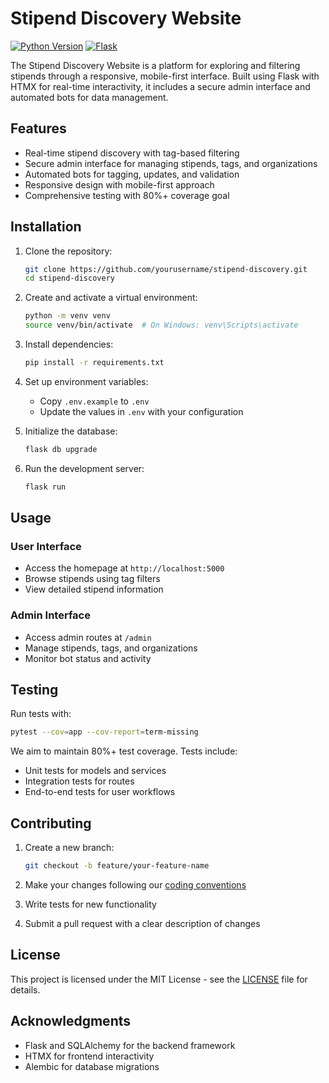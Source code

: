 # Stipend Discovery Website

[![Python Version](https://img.shields.io/badge/python-3.9+-blue.svg)](https://www.python.org/)
[![Flask](https://img.shields.io/badge/flask-2.0+-blue.svg)](https://flask.palletsprojects.com/)

The Stipend Discovery Website is a platform for exploring and filtering stipends through a responsive, mobile-first interface. Built using Flask with HTMX for real-time interactivity, it includes a secure admin interface and automated bots for data management.

## Features

- Real-time stipend discovery with tag-based filtering
- Secure admin interface for managing stipends, tags, and organizations
- Automated bots for tagging, updates, and validation
- Responsive design with mobile-first approach
- Comprehensive testing with 80%+ coverage goal

## Installation

1. Clone the repository:
   ```bash
   git clone https://github.com/yourusername/stipend-discovery.git
   cd stipend-discovery
   ```

2. Create and activate a virtual environment:
   ```bash
   python -m venv venv
   source venv/bin/activate  # On Windows: venv\Scripts\activate
   ```

3. Install dependencies:
   ```bash
   pip install -r requirements.txt
   ```

4. Set up environment variables:
   - Copy `.env.example` to `.env`
   - Update the values in `.env` with your configuration

5. Initialize the database:
   ```bash
   flask db upgrade
   ```

6. Run the development server:
   ```bash
   flask run
   ```

## Usage

### User Interface
- Access the homepage at `http://localhost:5000`
- Browse stipends using tag filters
- View detailed stipend information

### Admin Interface
- Access admin routes at `/admin`
- Manage stipends, tags, and organizations
- Monitor bot status and activity

## Testing

Run tests with:
```bash
pytest --cov=app --cov-report=term-missing
```

We aim to maintain 80%+ test coverage. Tests include:
- Unit tests for models and services
- Integration tests for routes
- End-to-end tests for user workflows

## Contributing

1. Create a new branch:
   ```bash
   git checkout -b feature/your-feature-name
   ```

2. Make your changes following our [coding conventions](CONVENTIONS.md)

3. Write tests for new functionality

4. Submit a pull request with a clear description of changes

## License

This project is licensed under the MIT License - see the [LICENSE](LICENSE) file for details.

## Acknowledgments

- Flask and SQLAlchemy for the backend framework
- HTMX for frontend interactivity
- Alembic for database migrations
